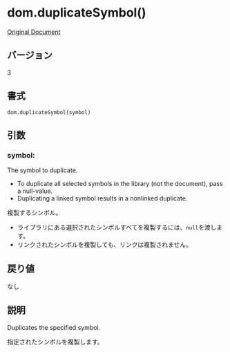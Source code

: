 # dom.duplicateSymbol()

[Original Document](http://help.adobe.com/en_US/fireworks/cs/extend/WS5b3ccc516d4fbf351e63e3d1183c94856c-7deb.html)

## バージョン

3

## 書式

```
dom.duplicateSymbol(symbol)
```

## 引数

### symbol:

The symbol to duplicate.

- To duplicate all selected symbols in the library (not the document), pass a null-value.
- Duplicating a linked symbol results in a nonlinked duplicate.

複製するシンボル。

- ライブラリにある選択されたシンボルすべてを複製するには、```null```を渡します。
- リンクされたシンボルを複製しても、リンクは複製されません。

## 戻り値

なし

## 説明

Duplicates the specified symbol.

指定されたシンボルを複製します。